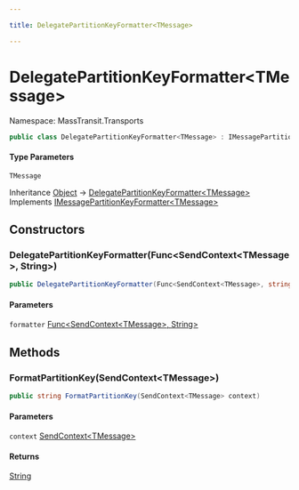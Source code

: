```yaml
---

title: DelegatePartitionKeyFormatter<TMessage>

---
```


# DelegatePartitionKeyFormatter\<TMessage\>

Namespace: MassTransit.Transports

```csharp
public class DelegatePartitionKeyFormatter<TMessage> : IMessagePartitionKeyFormatter<TMessage>
```

#### Type Parameters

`TMessage`<br/>

Inheritance [Object](https://learn.microsoft.com/en-us/dotnet/api/system.object) → [DelegatePartitionKeyFormatter\<TMessage\>](../masstransit-transports/delegatepartitionkeyformatter-1)<br/>
Implements [IMessagePartitionKeyFormatter\<TMessage\>](../masstransit-transports/imessagepartitionkeyformatter-1)

## Constructors

### **DelegatePartitionKeyFormatter(Func\<SendContext\<TMessage\>, String\>)**

```csharp
public DelegatePartitionKeyFormatter(Func<SendContext<TMessage>, string> formatter)
```

#### Parameters

`formatter` [Func\<SendContext\<TMessage\>, String\>](https://learn.microsoft.com/en-us/dotnet/api/system.func-2)<br/>

## Methods

### **FormatPartitionKey(SendContext\<TMessage\>)**

```csharp
public string FormatPartitionKey(SendContext<TMessage> context)
```

#### Parameters

`context` [SendContext\<TMessage\>](../../masstransit-abstractions/masstransit/sendcontext-1)<br/>

#### Returns

[String](https://learn.microsoft.com/en-us/dotnet/api/system.string)<br/>
